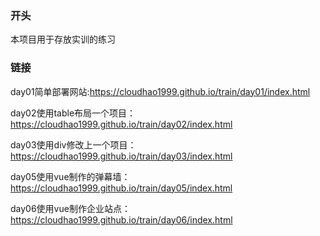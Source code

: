 ### 开头
本项目用于存放实训的练习

### 链接

day01简单部署网站:https://cloudhao1999.github.io/train/day01/index.html

day02使用table布局一个项目：https://cloudhao1999.github.io/train/day02/index.html

day03使用div修改上一个项目：https://cloudhao1999.github.io/train/day03/index.html

day05使用vue制作的弹幕墙：https://cloudhao1999.github.io/train/day05/index.html

day06使用vue制作企业站点：https://cloudhao1999.github.io/train/day06/index.html